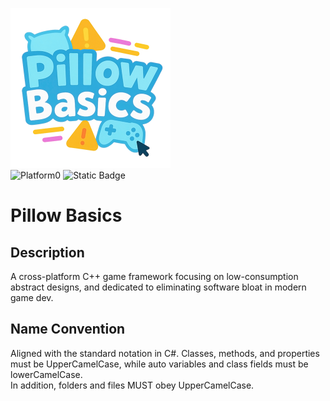 <img src="logo.png" alt="Repository Icon" width="256" height="256"></img>
<br/>
![Platform0](https://img.shields.io/badge/Win64(Win10%201903%2B)-In%20Progress-blue)
![Static Badge](https://img.shields.io/badge/Android-Planned-red)

# Pillow Basics
## Description
A cross-platform C++ game framework focusing on low-consumption abstract designs, and dedicated to eliminating software bloat in modern game dev.

## Name Convention
Aligned with the standard notation in C#. Classes, methods, and properties must be UpperCamelCase, while auto variables and class fields must be lowerCamelCase.<br/>
In addition, folders and files MUST obey UpperCamelCase.
